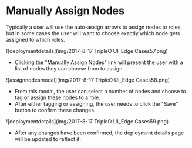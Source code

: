 # Manually Assign Nodes
Typically a user will use the auto-assign arrows to assign nodes to roles, but in some cases the user will want to choose exactly which node gets assigned to which roles.

![deploymentdetails](img/2017-8-17 TripleO UI_Edge Cases57.png)
- Clicking the "Manually Assign Nodes" link will present the user with a list of nodes they can choose from to assign.

![assignnodesmodal](img/2017-8-17 TripleO UI_Edge Cases58.png)
- From this modal, the user can select a number of nodes and choose to tag or assign these nodes to a role.
- After either tagging or assigning, the user needs to click the "Save" button to confirm these changes.

![deploymentdetails](img/2017-8-17 TripleO UI_Edge Cases59.png)
- After any changes have been confirmed, the deployment details page will be updated to reflect it.
